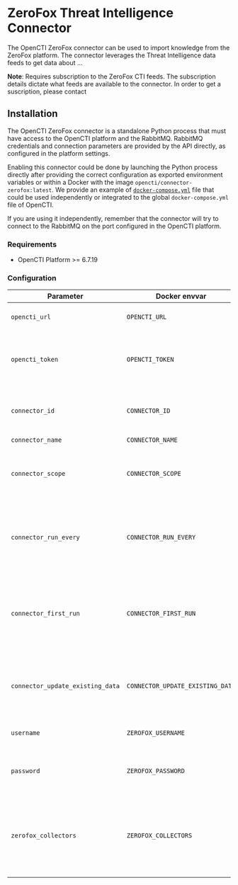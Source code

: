 # ZeroFox Threat Intelligence Connector

The OpenCTI ZeroFox connector can be used to import knowledge from the ZeroFox
 platform. The connector leverages the Threat Intelligence data feeds to get data about ...

**Note**: Requires subscription to the ZeroFox CTI feeds. The subscription
details dictate what feeds are available to the connector.
In order to get a suscription, please contact 

## Installation

The OpenCTI ZeroFox connector is a standalone Python process that must have access
to the OpenCTI platform and the RabbitMQ. RabbitMQ credentials and connection parameters
are provided by the API directly, as configured in the platform settings.

Enabling this connector could be done by launching the Python process directly after
providing the correct configuration as exported environment variables or within a Docker with
the image `opencti/connector-zerofox:latest`. We provide an example of
[`docker-compose.yml`](docker-compose.yml) file that could be used independently or
integrated to the global `docker-compose.yml` file of OpenCTI.

If you are using it independently, remember that the connector will try to connect to
the RabbitMQ on the port configured in the OpenCTI platform.


### Requirements

- OpenCTI Platform >= 6.7.19

### Configuration

| Parameter                        | Docker envvar                    | Mandatory    | Description                                                                                     |
| -------------------------------- | -------------------------------- | ------------ | ----------------------------------------------------------------------------------------------- |
| `opencti_url`                    | `OPENCTI_URL`                    | Yes          | The URL of the OpenCTI platform.                                                                |
| `opencti_token`                  | `OPENCTI_TOKEN`                  | Yes          | The default admin token configured in the OpenCTI platform parameters file.                     |
| `connector_id`                   | `CONNECTOR_ID`                   | Yes          | A valid arbitrary `UUIDv4` that must be unique for this connector.                              |
| `connector_name`                 | `CONNECTOR_NAME`                 | Yes          | Option `ZeroFox`                                                                                |
| `connector_scope`                | `CONNECTOR_SCOPE`                | Yes          | Supported scope: Template Scope (MIME Type or Stix Object)                                      |
| `connector_run_every`            | `CONNECTOR_RUN_EVERY`            | No           | How often data ingestion occurs, in format `{number}{s, m, h, d}`, reccommended value is 24h    |
| `connector_first_run`            | `CONNECTOR_FIRST_RUN`            | No           | The scope of data queried when the connector is initialized in format `{number}{s, m, h, d}`, defaults to 1d|
| `connector_update_existing_data` | `CONNECTOR_UPDATE_EXISTING_DATA` | No           | If an entity already exists, update its attributes with information provided by this connector. |
| `username`                       | `ZEROFOX_USERNAME`               | Yes          | A ZeroFox platform username                                                                     |
| `password`                       | `ZEROFOX_PASSWORD`               | Yes          | A personal access token for accesing the ZeroFox API                                            |
| `zerofox_collectors`             | `ZEROFOX_COLLECTORS`             | No           | A comma-separated list of collector names to use by the connector. Uses all of them if ommited  |


